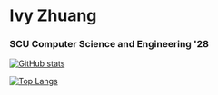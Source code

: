 # Ivy Zhuang

### SCU Computer Science and Engineering '28

[![GitHub stats](https://github-readme-stats.vercel.app/api?username=purple-affogato&theme=dracula&hide_rank=true&disable_animations=true&hide=stars,issues&custom_title=My%20Stats&show_icons=true)](https://github.com/anuraghazra/github-readme-stats)

[![Top Langs](https://github-readme-stats.vercel.app/api/top-langs/?username=purple-affogato&theme=dracula&disable_animations=true&size_weight=0.5&count_weight=0.5&layout=compact&hide=GDScript,Jupyter%20Notebook)](https://github.com/anuraghazra/github-readme-stats)
<!--
**purple-affogato/purple-affogato** is a ✨ _special_ ✨ repository because its `README.md` (this file) appears on your GitHub profile.

Here are some ideas to get you started:

- 🔭 I’m currently working on ...
- 🌱 I’m currently learning ...
- 👯 I’m looking to collaborate on ...
- 🤔 I’m looking for help with ...
- 💬 Ask me about ...
- 📫 How to reach me: ...
- 😄 Pronouns: ...
- ⚡ Fun fact: ...
-->
